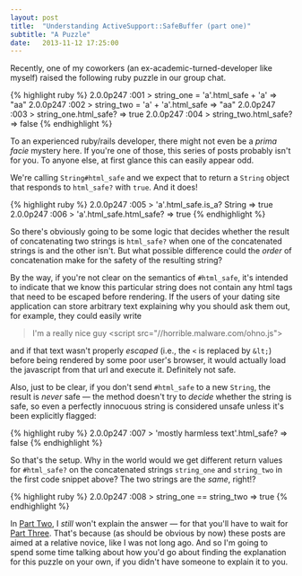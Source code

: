 ```yaml
---
layout: post
title:  "Understanding ActiveSupport::SafeBuffer (part one)"
subtitle: "A Puzzle"
date:   2013-11-12 17:25:00
---
```


Recently, one of my coworkers (an ex-academic-turned-developer like myself)
raised the following ruby puzzle in our group chat.

{% highlight ruby %}
2.0.0p247 :001 > string_one = 'a'.html_safe + 'a'
 => "aa"
2.0.0p247 :002 > string_two = 'a' + 'a'.html_safe
 => "aa"
2.0.0p247 :003 > string_one.html_safe?
 => true
2.0.0p247 :004 > string_two.html_safe?
 => false
{% endhighlight %}

To an experienced ruby/rails developer, there might not even be a *prima facie*
mystery here. If you're one of those, this series of posts probably isn't for you. To anyone else, at first glance this can easily appear odd.

<!--break-->

We're calling `String#html_safe` and we expect that to return a `String` object
that responds to `html_safe?` with `true`. And it does!

{% highlight ruby %}
2.0.0p247 :005 > 'a'.html_safe.is_a? String
 => true
2.0.0p247 :006 > 'a'.html_safe.html_safe?
 => true
{% endhighlight %}

So there's obviously going to be some logic that decides whether the result of
concatenating two strings is `html_safe?` when one of the concatenated strings
is and the other isn't. But what possible difference could the *order* of
concatenation make for the safety of the resulting string?

By the way, if you're not clear on the semantics of `#html_safe`, it's intended
to indicate that we know this particular string does not contain any html tags
that need to be escaped before rendering. If the users of your dating site
application can store arbitrary text explaining why you should ask them out,
for example, they could easily write

> I'm a really nice guy &lt;script src="//horrible.malware.com/ohno.js"&gt;

and if that text wasn't properly *escaped* (i.e., the `<` is replaced by `&lt;`) before being rendered by some poor user's browser, it would actually load the javascript from that url and execute it. Definitely not safe.

Also, just to be clear, if you don't send `#html_safe` to a new `String`, the
result is *never* safe &mdash; the method doesn't try to *decide* whether the string is safe, so even a perfectly innocuous string is considered unsafe
unless it's been explicitly flagged:

{% highlight ruby %}
2.0.0p247 :007 > 'mostly harmless text'.html_safe?
 => false
{% endhighlight %}

So that's the setup. Why in the world would we get different return values for
`#html_safe?` on the concatenated strings `string_one` and `string_two` in the
first code snippet above? The two strings are the *same*, right!?

{% highlight ruby %}
2.0.0p247 :008 > string_one == string_two
 => true
{% endhighlight %}

In [Part Two][part-two], I *still* won't explain the
answer &mdash; for that you'll have to wait for [Part Three][part-three].
That's because (as should be obvious by now) these posts are aimed at a
relative novice, like I was not long ago. And so I'm going to spend some time
talking about how you'd go about finding the explanation for this puzzle on
your own, if you didn't have someone to explain it to you.

[part-two]: /blog/active-support-safe-buffer-2/
[part-three]: /blog/active-support-safe-buffer-3/

